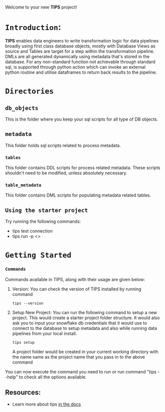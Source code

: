 Welcome to your new **TIPS** project!

`Introduction`:
=============
**TIPS** enables data engineers to write transformation logic for data pipelines broadly using first class database objects, mostly with Database Views as source and Tables are target for a step within the transformation pipeline. DMLs are all generated dynamically using metadata that's stored in the database. For any non-standard function not achievable through standard sql, is supported through python action which can invoke an external python routine and utilise dataframes to return back results to the pipeline.

# `Directories`
## `db_objects`
This is the folder where you keep your sql scripts for all type of DB objects.

## `metadata`
This folder holds sql scripts related to process metadata.

### `tables`
This folder contains DDL scripts for process related metadata. These scripts shouldn't need to be modified, unless absolutely necessary.

### `table_metadata`
This folder contains DML scripts for populating metadata related tables.


## `Using the starter project`

Try running the following commands:
- tips test connection
- tips run -p <<proccess name>>


`Getting Started`
=================

### `Commands`
Commands available in TIPS, along with their usage are given below:

1. Version:
   You can check the version of TIPS installed by running command 
    ```
    tips --version
    ```
2. Setup New Project:
   You can run the following command to setup a new project. This would create a starter project folder structure. It would also ask you to input your snowflake db credentials that it would use to connect to the database to setup metadata and also while running data pipelines from your local install.
    ```
    tips setup
    ```
    A project folder would be created in your current working directory with the name same as the project name that you pass in to the above command

You can now execute the command you need to run or run command "tips --help" to check all the options available.


## Resources:
- Learn more about tips [in the docs](htts://localhost:3000/introduction)

